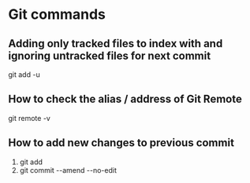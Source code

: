 # Git commands

## Adding only tracked files to index with and ignoring untracked files for next commit

git add -u



## How to check the alias / address of Git Remote

git remote -v

## How to add new changes to previous commit

1. git add <files>
2. git commit --amend --no-edit
